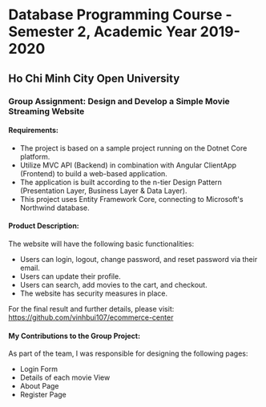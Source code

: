 # Database Programming Course - Semester 2, Academic Year 2019-2020
## Ho Chi Minh City Open University

### Group Assignment: Design and Develop a Simple Movie Streaming Website

#### Requirements:
- The project is based on a sample project running on the Dotnet Core platform.
- Utilize MVC API (Backend) in combination with Angular ClientApp (Frontend) to build a web-based application.
- The application is built according to the n-tier Design Pattern (Presentation Layer, Business Layer & Data Layer).
- This project uses Entity Framework Core, connecting to Microsoft's Northwind database.

#### Product Description:
The website will have the following basic functionalities:
- Users can login, logout, change password, and reset password via their email.
- Users can update their profile.
- Users can search, add movies to the cart, and checkout.
- The website has security measures in place.

For the final result and further details, please visit: https://github.com/vinhbui107/ecommerce-center

#### My Contributions to the Group Project:
As part of the team, I was responsible for designing the following pages:
- Login Form
- Details of each movie View
- About Page
- Register Page